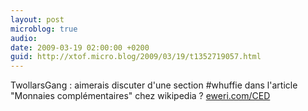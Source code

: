 ```yaml
---
layout: post
microblog: true
audio: 
date: 2009-03-19 02:00:00 +0200
guid: http://xtof.micro.blog/2009/03/19/t1352719057.html
---
```

TwollarsGang : aimerais discuter d'une section #whuffie dans l'article "Monnaies complémentaires" chez wikipedia ? [eweri.com/CED](http://eweri.com/CED)
